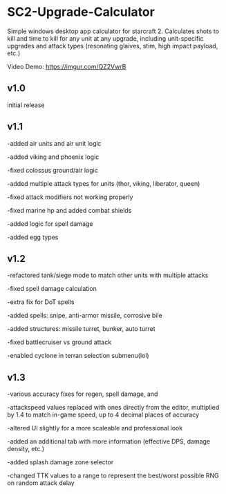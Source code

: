 # SC2-Upgrade-Calculator

Simple windows desktop app calculator for starcraft 2. Calculates  shots to kill and time to kill for any unit at any upgrade, including unit-specific upgrades and attack types (resonating glaives, stim, high impact payload, etc.)

Video Demo: https://imgur.com/QZ2VwrB


v1.0
---
initial release

v1.1
---
-added air units and air unit logic

-added viking and phoenix logic

-fixed colossus ground/air logic

-added multiple attack types for units (thor, viking, liberator, queen)

-fixed attack modifiers not working properly

-fixed marine hp and added combat shields

-added logic for spell damage

-added egg types

v1.2
---
-refactored tank/siege mode to match other units with multiple attacks

-fixed spell damage calculation 

-extra fix for DoT spells

-added spells: snipe, anti-armor missile, corrosive bile

-added structures: missile turret, bunker, auto turret

-fixed battlecruiser vs ground attack

-enabled cyclone in terran selection submenu(lol)

v1.3
---
-various accuracy fixes for regen, spell damage, and 

-attackspeed values replaced with ones directly from the editor, multiplied by 1.4 to match in-game speed, up to 4 decimal places of accuracy

-altered UI slightly for a more scaleable and professional look

-added an additional tab with more information (effective DPS, damage density, etc.)

-added splash damage zone selector

-changed TTK values to a range to represent the best/worst possible RNG on random attack delay
